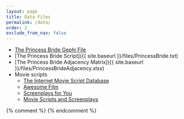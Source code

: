 ```yaml
---
layout: page
title: Data Files 
permalink: /data/
order: 2
exclude_from_nav: false
---
```

* [The Princess Bride Gephi File](http://media.moviegalaxies.com/gexf/652.gexf)
* [The Princess Bride Script]({{ site.baseurl }}/files/PrincessBride.txt)
* [The Princess Bride Adjacency Matrix]({{ site.baseurl }}/files/PrincessBrideAdjacency.xlsx)
* Movie scripts
    * [The Internet Movie Script Database](http://www.imsdb.com/)
    * [Awesome Film](http://www.awesomefilm.com/)
    * [Screenplays for You](http://sfy.ru/)
    * [Movie Scripts and Screenplays](http://www.moviescriptsandscreenplays.com/)

{% comment %}
{% endcomment %}

